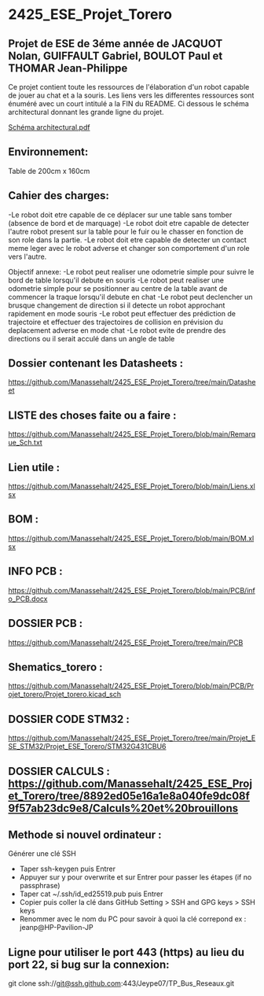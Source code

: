 # 2425_ESE_Projet_Torero

## Projet de ESE de 3éme année de JACQUOT Nolan, GUIFFAULT Gabriel, BOULOT Paul et THOMAR Jean-Philippe

Ce projet contient toute les ressources de l'élaboration d'un robot capable de jouer au chat et a la souris.
Les liens vers les differentes ressources sont énuméré avec un court intitulé a la FIN du README.
Ci dessous le schéma architectural donnant les grande ligne du projet.

[Schéma architectural.pdf](https://github.com/user-attachments/files/17220902/Schema.architectural.pdf)


## Environnement:
Table de 200cm x 160cm 
## Cahier des charges: 
-Le robot doit etre capable de ce déplacer sur une table sans tomber (absence de bord et de marquage)
-Le robot doit etre capable de detecter l'autre robot present sur la table pour le fuir ou le chasser en fonction de son role dans la partie.
-Le robot doit etre capable de detecter un contact meme leger avec le robot adverse et changer son comportement d'un role vers l'autre.

Objectif annexe:
-Le robot peut realiser une odometrie simple pour suivre le bord de table lorsqu'il debute en souris
-Le robot peut realiser une odometrie simple pour se positionner au centre de la table avant de commencer la traque lorsqu'il debute en chat
-Le robot peut declencher un brusque changement de direction si il detecte un robot approchant rapidement en mode souris
-Le robot peut effectuer des prédiction de trajectoire et effectuer des trajectoires de collision en prévision du deplacement adverse en mode chat
-Le robot evite de prendre des directions ou il serait acculé dans un angle de table



## Dossier contenant les Datasheets : 
https://github.com/Manassehalt/2425_ESE_Projet_Torero/tree/main/Datasheet

## LISTE des choses faite ou a faire : 
https://github.com/Manassehalt/2425_ESE_Projet_Torero/blob/main/Remarque_Sch.txt

## Lien utile : 
https://github.com/Manassehalt/2425_ESE_Projet_Torero/blob/main/Liens.xlsx

## BOM : 
https://github.com/Manassehalt/2425_ESE_Projet_Torero/blob/main/BOM.xlsx

## INFO PCB : 
https://github.com/Manassehalt/2425_ESE_Projet_Torero/blob/main/PCB/info_PCB.docx

## DOSSIER PCB : 
https://github.com/Manassehalt/2425_ESE_Projet_Torero/tree/main/PCB

## Shematics_torero : 
https://github.com/Manassehalt/2425_ESE_Projet_Torero/blob/main/PCB/Projet_torero/Projet_torero.kicad_sch

## DOSSIER CODE STM32 : 
https://github.com/Manassehalt/2425_ESE_Projet_Torero/tree/main/Projet_ESE_STM32/Projet_ESE_Torero/STM32G431CBU6

## DOSSIER CALCULS : https://github.com/Manassehalt/2425_ESE_Projet_Torero/tree/8892ed05e16a1e8a040fe9dc08f9f57ab23dc9e8/Calculs%20et%20brouillons





## Methode si nouvel ordinateur : 
Générer une clé SSH
- Taper ssh-keygen puis Entrer
- Appuyer sur y pour overwrite et sur Entrer pour passer les étapes (if no passphrase)
- Taper cat ~/.ssh/id_ed25519.pub puis Entrer
- Copier puis coller la clé dans GitHub Setting > SSH and GPG keys > SSH keys
- Renommer avec le nom du PC pour savoir à quoi la clé correpond
  ex : jeanp@HP-Pavilion-JP

## Ligne pour utiliser le port 443 (https) au lieu du port 22, si bug sur la connexion:
git clone ssh://git@ssh.github.com:443/Jeype07/TP_Bus_Reseaux.git
